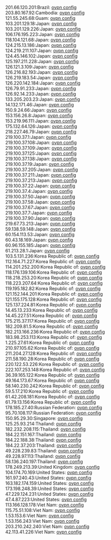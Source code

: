 201.66.120.201:Brazil: [ovpn config](vpn/201_66_120_201.ovpn)  
203.80.167.92:Cambodia: [ovpn config](vpn/203_80_167_92.ovpn)  
121.55.245.68:Guam: [ovpn config](vpn/121_55_245_68.ovpn)  
103.201.129.18:Japan: [ovpn config](vpn/103_201_129_18.ovpn)  
103.201.129.226:Japan: [ovpn config](vpn/103_201_129_226.ovpn)  
106.176.195.223:Japan: [ovpn config](vpn/106_176_195_223.ovpn)  
118.104.121.68:Japan: [ovpn config](vpn/118_104_121_68.ovpn)  
124.215.13.186:Japan: [ovpn config](vpn/124_215_13_186.ovpn)  
124.219.211.107:Japan: [ovpn config](vpn/124_219_211_107.ovpn)  
124.45.146.102:Japan: [ovpn config](vpn/124_45_146_102.ovpn)  
125.197.211.228:Japan: [ovpn config](vpn/125_197_211_228.ovpn)  
126.121.3.109:Japan: [ovpn config](vpn/126_121_3_109.ovpn)  
126.216.82.193:Japan: [ovpn config](vpn/126_216_82_193.ovpn)  
126.219.183.54:Japan: [ovpn config](vpn/126_219_183_54.ovpn)  
126.220.142.184:Japan: [ovpn config](vpn/126_220_142_184.ovpn)  
126.79.91.233:Japan: [ovpn config](vpn/126_79_91_233.ovpn)  
126.92.14.233:Japan: [ovpn config](vpn/126_92_14_233.ovpn)  
133.205.203.23:Japan: [ovpn config](vpn/133_205_203_23.ovpn)  
14.132.171.46:Japan: [ovpn config](vpn/14_132_171_46.ovpn)  
150.9.24.66:Japan: [ovpn config](vpn/150_9_24_66.ovpn)  
153.156.26.8:Japan: [ovpn config](vpn/153_156_26_8.ovpn)  
153.219.96.111:Japan: [ovpn config](vpn/153_219_96_111.ovpn)  
175.132.64.126:Japan: [ovpn config](vpn/175_132_64_126.ovpn)  
218.227.46.79:Japan: [ovpn config](vpn/218_227_46_79.ovpn)  
219.100.37.1:Japan: [ovpn config](vpn/219_100_37_1.ovpn)  
219.100.37.108:Japan: [ovpn config](vpn/219_100_37_108.ovpn)  
219.100.37.109:Japan: [ovpn config](vpn/219_100_37_109.ovpn)  
219.100.37.125:Japan: [ovpn config](vpn/219_100_37_125.ovpn)  
219.100.37.138:Japan: [ovpn config](vpn/219_100_37_138.ovpn)  
219.100.37.19:Japan: [ovpn config](vpn/219_100_37_19.ovpn)  
219.100.37.205:Japan: [ovpn config](vpn/219_100_37_205.ovpn)  
219.100.37.211:Japan: [ovpn config](vpn/219_100_37_211.ovpn)  
219.100.37.213:Japan: [ovpn config](vpn/219_100_37_213.ovpn)  
219.100.37.22:Japan: [ovpn config](vpn/219_100_37_22.ovpn)  
219.100.37.4:Japan: [ovpn config](vpn/219_100_37_4.ovpn)  
219.100.37.50:Japan: [ovpn config](vpn/219_100_37_50.ovpn)  
219.100.37.58:Japan: [ovpn config](vpn/219_100_37_58.ovpn)  
219.100.37.67:Japan: [ovpn config](vpn/219_100_37_67.ovpn)  
219.100.37.7:Japan: [ovpn config](vpn/219_100_37_7.ovpn)  
219.100.37.90:Japan: [ovpn config](vpn/219_100_37_90.ovpn)  
219.67.73.213:Japan: [ovpn config](vpn/219_67_73_213.ovpn)  
59.138.59.148:Japan: [ovpn config](vpn/59_138_59_148.ovpn)  
60.154.113.53:Japan: [ovpn config](vpn/60_154_113_53.ovpn)  
60.43.18.169:Japan: [ovpn config](vpn/60_43_18_169.ovpn)  
60.96.155.185:Japan: [ovpn config](vpn/60_96_155_185.ovpn)  
61.213.28.1:Japan: [ovpn config](vpn/61_213_28_1.ovpn)  
103.5.131.236:Korea Republic of: [ovpn config](vpn/103_5_131_236.ovpn)  
112.164.71.227:Korea Republic of: [ovpn config](vpn/112_164_71_227.ovpn)  
114.201.252.200:Korea Republic of: [ovpn config](vpn/114_201_252_200.ovpn)  
118.176.139.106:Korea Republic of: [ovpn config](vpn/118_176_139_106.ovpn)  
118.218.253.20:Korea Republic of: [ovpn config](vpn/118_218_253_20.ovpn)  
118.223.207.64:Korea Republic of: [ovpn config](vpn/118_223_207_64.ovpn)  
119.195.182.82:Korea Republic of: [ovpn config](vpn/119_195_182_82.ovpn)  
121.152.144.201:Korea Republic of: [ovpn config](vpn/121_152_144_201.ovpn)  
121.155.175.128:Korea Republic of: [ovpn config](vpn/121_155_175_128.ovpn)  
125.137.224.81:Korea Republic of: [ovpn config](vpn/125_137_224_81.ovpn)  
14.45.13.233:Korea Republic of: [ovpn config](vpn/14_45_13_233.ovpn)  
14.45.227.51:Korea Republic of: [ovpn config](vpn/14_45_227_51.ovpn)  
175.215.37.117:Korea Republic of: [ovpn config](vpn/175_215_37_117.ovpn)  
182.209.81.5:Korea Republic of: [ovpn config](vpn/182_209_81_5.ovpn)  
182.213.166.236:Korea Republic of: [ovpn config](vpn/182_213_166_236.ovpn)  
183.98.253.113:Korea Republic of: [ovpn config](vpn/183_98_253_113.ovpn)  
1.225.27.61:Korea Republic of: [ovpn config](vpn/1_225_27_61.ovpn)  
210.97.105.62:Korea Republic of: [ovpn config](vpn/210_97_105_62.ovpn)  
211.204.27.128:Korea Republic of: [ovpn config](vpn/211_204_27_128.ovpn)  
211.58.190.28:Korea Republic of: [ovpn config](vpn/211_58_190_28.ovpn)  
220.122.53.226:Korea Republic of: [ovpn config](vpn/220_122_53_226.ovpn)  
222.107.253.148:Korea Republic of: [ovpn config](vpn/222_107_253_148.ovpn)  
36.39.165.122:Korea Republic of: [ovpn config](vpn/36_39_165_122.ovpn)  
49.164.173.67:Korea Republic of: [ovpn config](vpn/49_164_173_67.ovpn)  
58.140.230.242:Korea Republic of: [ovpn config](vpn/58_140_230_242.ovpn)  
59.5.17.210:Korea Republic of: [ovpn config](vpn/59_5_17_210.ovpn)  
61.42.208.181:Korea Republic of: [ovpn config](vpn/61_42_208_181.ovpn)  
61.79.13.156:Korea Republic of: [ovpn config](vpn/61_79_13_156.ovpn)  
178.185.27.40:Russian Federation: [ovpn config](vpn/178_185_27_40.ovpn)  
95.70.108.117:Russian Federation: [ovpn config](vpn/95_70_108_117.ovpn)  
150.95.29.30:Singapore: [ovpn config](vpn/150_95_29_30.ovpn)  
125.25.93.214:Thailand: [ovpn config](vpn/125_25_93_214.ovpn)  
182.232.208.115:Thailand: [ovpn config](vpn/182_232_208_115.ovpn)  
184.22.151.167:Thailand: [ovpn config](vpn/184_22_151_167.ovpn)  
184.22.188.38:Thailand: [ovpn config](vpn/184_22_188_38.ovpn)  
184.22.37.203:Thailand: [ovpn config](vpn/184_22_37_203.ovpn)  
49.228.239.83:Thailand: [ovpn config](vpn/49_228_239_83.ovpn)  
49.228.97.113:Thailand: [ovpn config](vpn/49_228_97_113.ovpn)  
58.136.240.197:Thailand: [ovpn config](vpn/58_136_240_197.ovpn)  
178.249.213.39:United Kingdom: [ovpn config](vpn/178_249_213_39.ovpn)  
104.174.70.169:United States: [ovpn config](vpn/104_174_70_169.ovpn)  
161.97.240.43:United States: [ovpn config](vpn/161_97_240_43.ovpn)  
163.182.174.159:United States: [ovpn config](vpn/163_182_174_159.ovpn)  
173.198.248.39:United States: [ovpn config](vpn/173_198_248_39.ovpn)  
47.229.124.231:United States: [ovpn config](vpn/47_229_124_231.ovpn)  
47.4.87.223:United States: [ovpn config](vpn/47_4_87_223.ovpn)  
113.166.128.178:Viet Nam: [ovpn config](vpn/113_166_128_178.ovpn)  
115.75.51.108:Viet Nam: [ovpn config](vpn/115_75_51_108.ovpn)  
1.53.153.6:Viet Nam: [ovpn config](vpn/1_53_153_6.ovpn)  
1.53.156.243:Viet Nam: [ovpn config](vpn/1_53_156_243.ovpn)  
203.210.242.240:Viet Nam: [ovpn config](vpn/203_210_242_240.ovpn)  
42.113.41.226:Viet Nam: [ovpn config](vpn/42_113_41_226.ovpn)  
